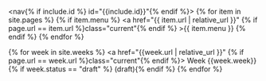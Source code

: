 <nav{% if include.id %} id="{{include.id}}"{% endif %}>
{% for item in site.pages %}
    {% if item.menu %}
    <a href="{{ item.url | relative_url }}"
        {% if page.url == item.url %}class="current"{% endif %}
    >{{ item.menu }}</a>
    {% endif %}
{% endfor %}

{% for week in site.weeks %}
    <a href="{{week.url | relative_url }}" {% if page.url == week.url %}class="current"{% endif %}>
        Week {{week.week}}{% if week.status == "draft" %} (draft){% endif %}
    </a>
{% endfor %}
</nav>

